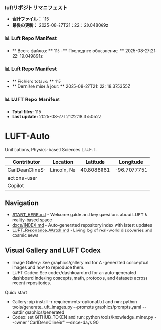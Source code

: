 <!-- LUFT_MANIFEST_JA START -->
### luftリポジトリマニフェスト

-  **合計ファイル：** 115
-  **最後の更新：** 2025-08-27T21：22：20.048069z
<!-- LUFT_MANIFEST_JA END -->

<!-- LUFT_MANIFEST_RU START -->
### 📊 Luft Repo Manifest

- ** Всего файлов: ** 115
-** Последнее обновление: ** 2025-08-27t21: 22: 19.049891z
<!-- LUFT_MANIFEST_RU END -->

<!-- LUFT_MANIFEST_FR START -->
### 📊 Luft Repo Manifest

- ** Fichiers totaux: ** 115
- ** Dernière mise à jour: ** 2025-08-27T21: 22: 18.375355Z
<!-- LUFT_MANIFEST_FR END -->

<!-- LUFT_MANIFEST_EN START -->
### 📊 LUFT Repo Manifest

- **Total files:** 115
- **Last update:** 2025-08-27T21:22:18.375052Z

<!-- LUFT_MANIFEST_EN END -->

# LUFT-Auto
Unifications, Physics-based Sciences L.U.F.T.

<!-- LUFT_CONTRIBUTOR_MAP START -->
| Contributor | Location | Latitude | Longitude |
|-------------|----------|----------|-----------|
| CarlDeanClineSr | Lincoln, Ne | 40.8088861 | -96.7077751 |
| actions-user |  |  |  |
| Copilot |  |  |  |

<!-- LUFT_CONTRIBUTOR_MAP END -->

## Navigation

- [START_HERE.md](START_HERE.md) - Welcome guide and key questions about LUFT & reality-based space
- [docs/INDEX.md](docs/INDEX.md) - Auto-generated repository index with latest updates
- [LUFT_Resonance_Watch.md](LUFT_Resonance_Watch.md) - Living log of real-world discoveries and cosmic news

## Visual Gallery and LUFT Codex

- Image Gallery: See graphics/gallery.md for AI-generated conceptual images and how to reproduce them.
- LUFT Codex: See codex/dashboard.md for an auto-generated dashboard indexing concepts, math, protocols, and datasets across recent repositories.

Quick start
- Gallery: pip install -r requirements-optional.txt and run: python tools/generate_luft_images.py --prompts graphics/prompts.yaml --outdir graphics/generated
- Codex: set GITHUB_TOKEN and run: python tools/knowledge_miner.py --owner "CarlDeanClineSr" --since-days 90
